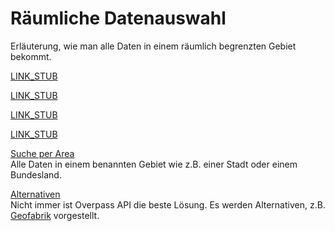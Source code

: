 Räumliche Datenauswahl
======================

Erläuterung, wie man alle Daten in einem räumlich begrenzten Gebiet bekommt.

[LINK_STUB](bbox.md)

[LINK_STUB](osm_types.md)

[LINK_STUB](map_apis.md)

[LINK_STUB](polygon.md)

[Suche per Area](area.md)  
Alle Daten in einem benannten Gebiet wie z.B. einer Stadt oder einem Bundesland.
<!--
  Warnhinweis
  Name oder Tags
  Area-in-Area geht nicht, 2 Namen
  Overpass-Turbo, Id + 2.4 Mrd/3.6 Mrd
-->

[Alternativen](other_sources.md)  
Nicht immer ist Overpass API die beste Lösung.
Es werden Alternativen, z.B. [Geofabrik](https://download.geofabrik.de/) vorgestellt.
